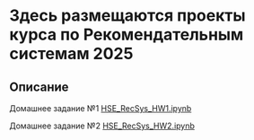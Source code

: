 
# Здесь размещаются проекты курса по Рекомендательным системам 2025

## Описание
Домашнее задание №1 [HSE_RecSys_HW1.ipynb](HSE_RecSys_HW1.ipynb)

Домашнее задание №2 [HSE_RecSys_HW2.ipynb](HSE_RecSys_HW2.ipynb)
